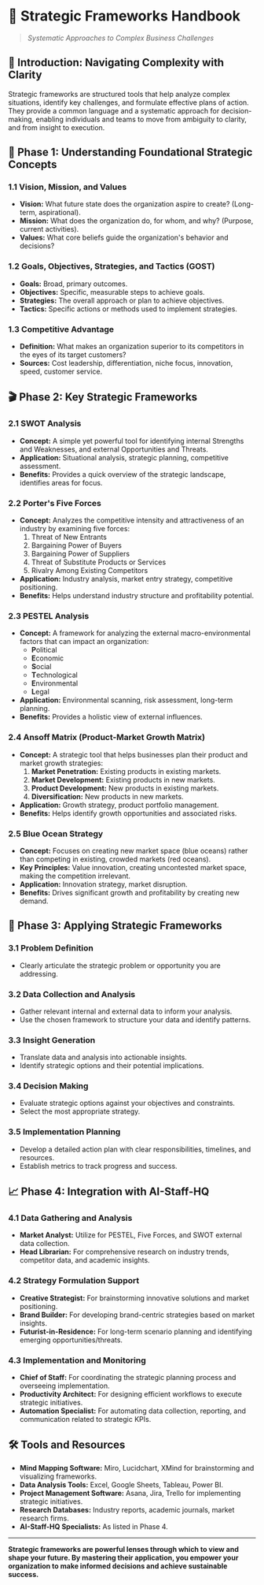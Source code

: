 # 🧠 Strategic Frameworks Handbook

> _Systematic Approaches to Complex Business Challenges_

## 🎯 Introduction: Navigating Complexity with Clarity

Strategic frameworks are structured tools that help analyze complex situations, identify key challenges, and formulate effective plans of action. They provide a common language and a systematic approach for decision-making, enabling individuals and teams to move from ambiguity to clarity, and from insight to execution.

## 🚀 Phase 1: Understanding Foundational Strategic Concepts

### 1.1 Vision, Mission, and Values

*   **Vision:** What future state does the organization aspire to create? (Long-term, aspirational).
*   **Mission:** What does the organization do, for whom, and why? (Purpose, current activities).
*   **Values:** What core beliefs guide the organization's behavior and decisions?

### 1.2 Goals, Objectives, Strategies, and Tactics (GOST)

*   **Goals:** Broad, primary outcomes.
*   **Objectives:** Specific, measurable steps to achieve goals.
*   **Strategies:** The overall approach or plan to achieve objectives.
*   **Tactics:** Specific actions or methods used to implement strategies.

### 1.3 Competitive Advantage

*   **Definition:** What makes an organization superior to its competitors in the eyes of its target customers?
*   **Sources:** Cost leadership, differentiation, niche focus, innovation, speed, customer service.

## 🎬 Phase 2: Key Strategic Frameworks

### 2.1 SWOT Analysis

*   **Concept:** A simple yet powerful tool for identifying internal Strengths and Weaknesses, and external Opportunities and Threats.
*   **Application:** Situational analysis, strategic planning, competitive assessment.
*   **Benefits:** Provides a quick overview of the strategic landscape, identifies areas for focus.

### 2.2 Porter's Five Forces

*   **Concept:** Analyzes the competitive intensity and attractiveness of an industry by examining five forces:
    1.  Threat of New Entrants
    2.  Bargaining Power of Buyers
    3.  Bargaining Power of Suppliers
    4.  Threat of Substitute Products or Services
    5.  Rivalry Among Existing Competitors
*   **Application:** Industry analysis, market entry strategy, competitive positioning.
*   **Benefits:** Helps understand industry structure and profitability potential.

### 2.3 PESTEL Analysis

*   **Concept:** A framework for analyzing the external macro-environmental factors that can impact an organization:
    *   **P**olitical
    *   **E**conomic
    *   **S**ocial
    *   **T**echnological
    *   **E**nvironmental
    *   **L**egal
*   **Application:** Environmental scanning, risk assessment, long-term planning.
*   **Benefits:** Provides a holistic view of external influences.

### 2.4 Ansoff Matrix (Product-Market Growth Matrix)

*   **Concept:** A strategic tool that helps businesses plan their product and market growth strategies:
    1.  **Market Penetration:** Existing products in existing markets.
    2.  **Market Development:** Existing products in new markets.
    3.  **Product Development:** New products in existing markets.
    4.  **Diversification:** New products in new markets.
*   **Application:** Growth strategy, product portfolio management.
*   **Benefits:** Helps identify growth opportunities and associated risks.

### 2.5 Blue Ocean Strategy

*   **Concept:** Focuses on creating new market space (blue oceans) rather than competing in existing, crowded markets (red oceans).
*   **Key Principles:** Value innovation, creating uncontested market space, making the competition irrelevant.
*   **Application:** Innovation strategy, market disruption.
*   **Benefits:** Drives significant growth and profitability by creating new demand.

## 🔄 Phase 3: Applying Strategic Frameworks

### 3.1 Problem Definition

*   Clearly articulate the strategic problem or opportunity you are addressing.

### 3.2 Data Collection and Analysis

*   Gather relevant internal and external data to inform your analysis.
*   Use the chosen framework to structure your data and identify patterns.

### 3.3 Insight Generation

*   Translate data and analysis into actionable insights.
*   Identify strategic options and their potential implications.

### 3.4 Decision Making

*   Evaluate strategic options against your objectives and constraints.
*   Select the most appropriate strategy.

### 3.5 Implementation Planning

*   Develop a detailed action plan with clear responsibilities, timelines, and resources.
*   Establish metrics to track progress and success.

## 📈 Phase 4: Integration with AI-Staff-HQ

### 4.1 Data Gathering and Analysis

*   **Market Analyst:** Utilize for PESTEL, Five Forces, and SWOT external data collection.
*   **Head Librarian:** For comprehensive research on industry trends, competitor data, and academic insights.

### 4.2 Strategy Formulation Support

*   **Creative Strategist:** For brainstorming innovative solutions and market positioning.
*   **Brand Builder:** For developing brand-centric strategies based on market insights.
*   **Futurist-in-Residence:** For long-term scenario planning and identifying emerging opportunities/threats.

### 4.3 Implementation and Monitoring

*   **Chief of Staff:** For coordinating the strategic planning process and overseeing implementation.
*   **Productivity Architect:** For designing efficient workflows to execute strategic initiatives.
*   **Automation Specialist:** For automating data collection, reporting, and communication related to strategic KPIs.

## 🛠️ Tools and Resources

*   **Mind Mapping Software:** Miro, Lucidchart, XMind for brainstorming and visualizing frameworks.
*   **Data Analysis Tools:** Excel, Google Sheets, Tableau, Power BI.
*   **Project Management Software:** Asana, Jira, Trello for implementing strategic initiatives.
*   **Research Databases:** Industry reports, academic journals, market research firms.
*   **AI-Staff-HQ Specialists:** As listed in Phase 4.

---

**Strategic frameworks are powerful lenses through which to view and shape your future. By mastering their application, you empower your organization to make informed decisions and achieve sustainable success.**